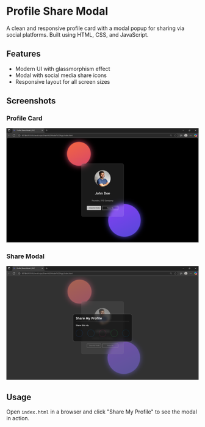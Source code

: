 # Profile Share Modal

A clean and responsive profile card with a modal popup for sharing via social platforms. Built using HTML, CSS, and JavaScript.

## Features

- Modern UI with glassmorphism effect
- Modal with social media share icons
- Responsive layout for all screen sizes

## Screenshots

### Profile Card
![Profile Card](assets/homepage.png)

### Share Modal
![Share Modal](assets/share.png)


## Usage

Open `index.html` in a browser and click "Share My Profile" to see the modal in action.
